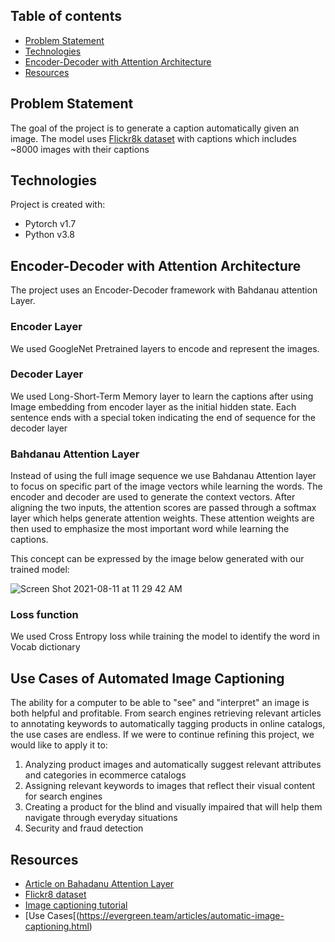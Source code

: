 ## Table of contents
* [Problem Statement](#problem-statement)
* [Technologies](#technologies)
* [Encoder-Decoder with Attention Architecture](#encoder-decoder-with-attention-architecture)
* [Resources](#resources)

## Problem Statement
The goal of the project is to generate a caption automatically given an image. The model uses [Flickr8k dataset](https://www.kaggle.com/aladdinpersson/flickr8kimagescaptions) with captions which includes ~8000 images with their captions
	
## Technologies
Project is created with:
* Pytorch v1.7
* Python v3.8

## Encoder-Decoder with Attention Architecture
The project uses an Encoder-Decoder framework with Bahdanau attention Layer. 

### Encoder Layer
We used GoogleNet Pretrained layers to encode and represent the images. 

### Decoder Layer
We used Long-Short-Term Memory layer to learn the captions after using Image embedding from encoder layer as the initial hidden state. Each sentence ends with a special <EOS> token indicating the end of sequence for the decoder layer 

### Bahdanau Attention Layer
Instead of using the full image sequence we use Bahdanau Attention layer to focus on specific part of the image vectors while learning the words. The encoder and decoder are used to generate the context vectors. After aligning the two inputs, the attention scores are passed through a softmax layer which helps generate attention weights. These attention weights are then used to emphasize the most important word while learning the captions. 

This concept can be expressed by the image below generated with our trained model:

  
![Screen Shot 2021-08-11 at 11 29 42 AM](https://user-images.githubusercontent.com/69861343/129103734-2323e6a1-be33-4b20-a31b-d40e763b71bd.png)

### Loss function 
  We used Cross Entropy loss while training the model to identify the word in Vocab dictionary 

## Use Cases of Automated Image Captioning
The ability for a computer to be able to "see" and "interpret" an image is both helpful and profitable. From search engines retrieving relevant articles to annotating keywords to automatically tagging products in online catalogs, the use cases are endless. If we were to continue refining this project, we would like to apply it to:
1. Analyzing product images and automatically suggest relevant attributes and categories in ecommerce catalogs
2. Assigning relevant keywords to images that reflect their visual content for search engines
3. Creating a product for the blind and visually impaired  that will help them navigate through everyday situations
4. Security and fraud detection

## Resources
- [Article on Bahadanu Attention Layer](https://towardsdatascience.com/sequence-2-sequence-model-with-attention-mechanism-9e9ca2a613a)
- [Flickr8 dataset](https://www.kaggle.com/aladdinpersson/flickr8kimagescaptions)
- [Image captioning tutorial](https://www.youtube.com/watch?v=y2BaTt1fxJU&list=PLhhyoLH6IjfxeoooqP9rhU3HJIAVAJ3Vz&index=21)
- [Use Cases[(https://evergreen.team/articles/automatic-image-captioning.html)




